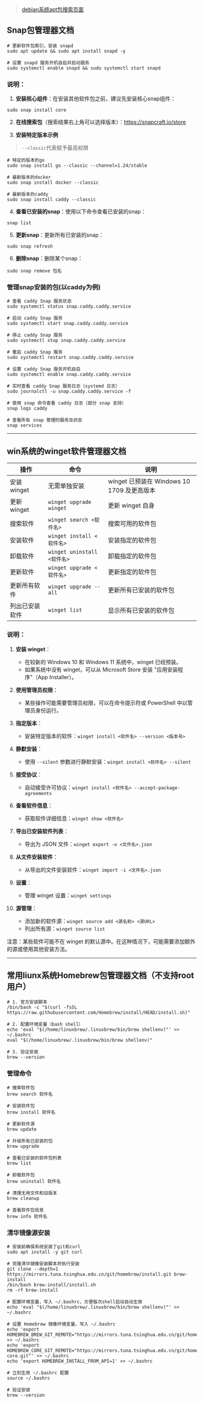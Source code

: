 > [debian系统apt包搜索页面](https://www.debian.org/distrib/packages.zh-cn.html)

## Snap包管理器文档

```
# 更新软件包索引，安装 snapd
sudo apt update && sudo apt install snapd -y

# 设置 snapd 服务开机自启并启动服务
sudo systemctl enable snapd && sudo systemctl start snapd
```

### 说明：

1. **安装核心组件**：在安装其他软件包之前，建议先安装核心snap组件：

```
sudo snap install core
```

2. **在线搜索包**（搜索结果右上角可以选择版本）：https://snapcraft.io/store

3. **安装特定版本示例**
> `--classic`代表赋予最高权限
```
# 特定的版本的go
sudo snap install go --classic --channel=1.24/stable

# 最新版本的docker
sudo snap install docker --classic

# 最新版本的caddy
sudo snap install caddy --classic
```
4. **查看已安装的snap**：使用以下命令查看已安装的snap：
```
snap list
```

5. **更新snap**：更新所有已安装的snap：
```
sudo snap refresh
```

6. **删除snap**：删除某个snap：
 ```
 sudo snap remove 包名
 ```
 
### 管理snap安装的包(以caddy为例)
```
# 查看 caddy Snap 服务状态
sudo systemctl status snap.caddy.caddy.service

# 启动 caddy Snap 服务
sudo systemctl start snap.caddy.caddy.service

# 停止 caddy Snap 服务
sudo systemctl stop snap.caddy.caddy.service

# 重启 caddy Snap 服务
sudo systemctl restart snap.caddy.caddy.service

# 设置 caddy Snap 服务开机自启
sudo systemctl enable snap.caddy.caddy.service

# 实时查看 caddy Snap 服务日志（systemd 日志）
sudo journalctl -u snap.caddy.caddy.service -f

# 使用 snap 命令查看 caddy 日志（部分 snap 支持）
snap logs caddy

# 查看所有 snap 管理的服务及状态
snap services
```

 
---
## win系统的winget软件管理器文档

| 操作 | 命令 | 说明 |
|------|------|------|
| 安装 winget | 无需单独安装 | winget 已预装在 Windows 10 1709 及更高版本 |
| 更新 winget | `winget upgrade winget` | 更新 winget 自身 |
| 搜索软件 | `winget search <软件名>` | 搜索可用的软件包 |
| 安装软件 | `winget install <软件名>` | 安装指定的软件包 |
| 卸载软件 | `winget uninstall <软件名>` | 卸载指定的软件包 |
| 更新软件 | `winget upgrade <软件名>` | 更新指定的软件包 |
| 更新所有软件 | `winget upgrade --all` | 更新所有已安装的软件包 |
| 列出已安装软件 | `winget list` | 显示所有已安装的软件包 |

### 说明：

1. **安装 winget**：
   - 在较新的 Windows 10 和 Windows 11 系统中，winget 已经预装。
   - 如果系统中没有 winget，可以从 Microsoft Store 安装 "应用安装程序"（App Installer）。

2. **使用管理员权限**：
   - 某些操作可能需要管理员权限，可以在命令提示符或 PowerShell 中以管理员身份运行。

3. **指定版本**：
   - 安装特定版本的软件：`winget install <软件名> --version <版本号>`

4. **静默安装**：
   - 使用 `--silent` 参数进行静默安装：`winget install <软件名> --silent`

5. **接受协议**：
   - 自动接受许可协议：`winget install <软件名> --accept-package-agreements`

6. **查看软件信息**：
   - 获取软件详细信息：`winget show <软件名>`

7. **导出已安装软件列表**：
   - 导出为 JSON 文件：`winget export -o <文件名>.json`

8. **从文件安装软件**：
   - 从导出的文件安装软件：`winget import -i <文件名>.json`

9. **设置**：
   - 管理 winget 设置：`winget settings`

10. **源管理**：
    - 添加新的软件源：`winget source add <源名称> <源URL>`
    - 列出所有源：`winget source list`

注意：某些软件可能不在 winget 的默认源中。在这种情况下，可能需要添加额外的源或使用其他安装方法。


---


## 常用liunx系统Homebrew包管理器文档（不支持root用户）

```
# 1. 官方安装脚本
/bin/bash -c "$(curl -fsSL https://raw.githubusercontent.com/Homebrew/install/HEAD/install.sh)"

# 2. 配置环境变量（bash shell）
echo 'eval "$(/home/linuxbrew/.linuxbrew/bin/brew shellenv)"' >> ~/.bashrc
eval "$(/home/linuxbrew/.linuxbrew/bin/brew shellenv)"

# 3. 验证安装
brew --version
```

### 管理命令
```
# 搜索软件包
brew search 软件名

# 安装软件包
brew install 软件名

# 更新软件源
brew update

# 升级所有已安装的包
brew upgrade

# 查看已安装的软件包列表
brew list

# 卸载软件包
brew uninstall 软件名

# 清理无用文件和旧版本
brew cleanup

# 查看软件包信息
brew info 软件名
```

### 清华镜像源安装
```
# 安装前确保系统安装了git和curl
sudo apt install -y git curl

# 克隆清华镜像安装脚本并执行安装
git clone --depth=1 https://mirrors.tuna.tsinghua.edu.cn/git/homebrew/install.git brew-install
/bin/bash brew-install/install.sh
rm -rf brew-install

# 配置环境变量，写入 ~/.bashrc，方便每次shell启动自动生效
echo 'eval "$(/home/linuxbrew/.linuxbrew/bin/brew shellenv)"' >> ~/.bashrc

# 设置 Homebrew 镜像环境变量，写入 ~/.bashrc
echo 'export HOMEBREW_BREW_GIT_REMOTE="https://mirrors.tuna.tsinghua.edu.cn/git/homebrew/brew.git"' >> ~/.bashrc
echo 'export HOMEBREW_CORE_GIT_REMOTE="https://mirrors.tuna.tsinghua.edu.cn/git/homebrew/homebrew-core.git"' >> ~/.bashrc
echo 'export HOMEBREW_INSTALL_FROM_API=1' >> ~/.bashrc

# 立刻生效 ~/.bashrc 配置
source ~/.bashrc

# 验证安装
brew --version
```
